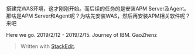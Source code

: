 搭建完WAS环境，这才刚刚开始。而后续的任务的是安装APM Server及Agent。那啥是APM Server和Agent呢？为啥先安装WAS，然后再安装APM相关软件呢？来吧

Here we go.
2019/2/12 - 2019/2/15. Journey of IBM. GaoZhenz 
> Written with [StackEdit](https://stackedit.io/).
<!--stackedit_data:
eyJoaXN0b3J5IjpbLTE0NjkyNDA3NzQsLTQ2MTg1NDM4XX0=
-->